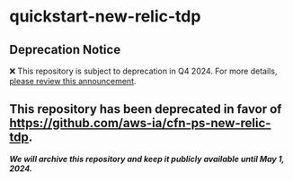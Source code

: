 # quickstart-new-relic-tdp 
## Deprecation Notice

:x: This repository is subject to deprecation in Q4 2024. For more details, [please review this announcement](https://github.com/aws-ia/.announcements/issues/1). 

## This repository has been deprecated in favor of https://github.com/aws-ia/cfn-ps-new-relic-tdp. 
***We will archive this repository and keep it publicly available until May 1, 2024.***
